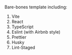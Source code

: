 Bare-bones template including:

1. Vite
2. React
3. TypeScript
4. Eslint (with Airbnb style)
5. Prettier
6. Husky
7. Lint-Staged
